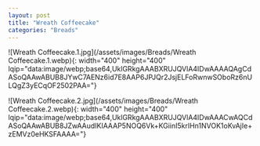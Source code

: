 ```yaml
---
layout: post
title: "Wreath Coffeecake"
categories: "Breads"
---
```

![Wreath Coffeecake.1.jpg](/assets/images/Breads/Wreath Coffeecake.1.webp){: width="400" height="400" lqip="data:image/webp;base64,UklGRkgAAABXRUJQVlA4IDwAAAAQAgCdASoQAAwABUB8JYwC7AENz6id7E8AAP6JPJQr2JsjELFoRwnwSOboRz6nULQgZ3yECqOF2502PAA="}

![Wreath Coffeecake.2.jpg](/assets/images/Breads/Wreath Coffeecake.2.webp){: width="400" height="400" lqip="data:image/webp;base64,UklGRkgAAABXRUJQVlA4IDwAAACwAQCdASoQAAwABUB8JZwAAudIKIAAAP5NOQ6Vk+KGiinI5krIHn1NVOK1oKvAjIe+zEMVz0eHKSFAAAA="}

